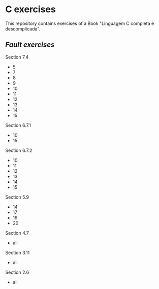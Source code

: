 # **C exercises**

This repository contains exercises of a Book "Linguagem C completa e descomplicada".

## ***Fault exercises***

Section 7.4
- 5
- 7
- 8
- 9
- 10
- 11
- 12
- 13
- 14
- 15

Section 6.7.1
-  10
-  15

Section 6.7.2
- 10
- 11
- 12
- 13
- 14
- 15

Section 5.9
- 14
- 17
- 19
- 20

Section 4.7
- all

Section 3.11
- all

Section 2.6
- all
